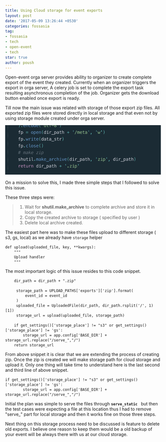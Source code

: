 ```yaml
---
title: Using Cloud storage for event exports
layout: post
date: '2017-05-09 13:26:44 +0530'
categories: fossasia
tag:
- fossasia
- tech
- open-event
- tech
star: true
author: poush
---
```


Open-event orga server provides ability to organizer to create complete export of the event they created. Currently when an organizer triggers the export in orga server, A celery job is set to complete the export task resulting asynchronous completion of the job. Organizer gets the download button enabled once export is ready.

Till now the main issue was related with storage of those export zip files. All exported zip files were stored directly in local storage and that even not by using storage module created under orga server.

![local storage path](/Screen%20Shot%202017-05-10%20at%207.11.36%20PM.png)

On a mission to solve this, I made three simple steps that I followed to solve this issue.

These three steps were: 
> 1. Wait for **shutil.make_archive** to complete archive and store it in local storage.
> 2. Copy the created archive to storage ( specified by user )
> 3. Delete local archive created.

The easiest part here was to make these files upload to different storage ( s3, gs, local) as we already have ```storage``` helper

```
def upload(uploaded_file, key, **kwargs):
    """
    Upload handler
    """
```

The most important logic of this issue resides to this code snippet.
```
    dir_path = dir_path + ".zip"
 
     storage_path = UPLOAD_PATHS['exports']['zip'].format(
         event_id = event_id
     )
     uploaded_file = UploadedFile(dir_path, dir_path.rsplit('/', 1)[1])
     storage_url = upload(uploaded_file, storage_path)
 
    if get_settings()['storage_place'] != "s3" or get_settings()['storage_place'] != 'gs':
        storage_url = app.config['BASE_DIR'] + storage_url.replace("/serve_","/")
    return storage_url
```

From above snippet it is clear that we are extending the process of creating zip. Once the zip is created we will make storage path for cloud storage and upload it. Only one thing will take time to understand here is the last second and third line of above snippet.

```
if get_settings()['storage_place'] != "s3" or get_settings()['storage_place'] != 'gs':
        storage_url = app.config['BASE_DIR'] + storage_url.replace("/serve_","/")
```

Initial the plan was simple to serve the files through **```serve_static ```** but then the test cases were expecting a file at this location thus I had to remove "serve_" part for local storage and then it works fine on those three steps.

Next thing on this storage process need to be discussed is feature to delete old exports. I believe one reason to keep them would be a old backup of your event will be always there with us at our cloud storage.